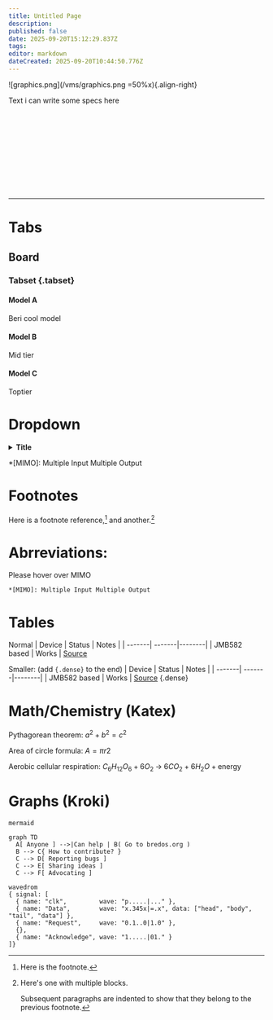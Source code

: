 ```yaml
---
title: Untitled Page
description: 
published: false
date: 2025-09-20T15:12:29.837Z
tags: 
editor: markdown
dateCreated: 2025-09-20T10:44:50.776Z
---
```


![graphics.png](/vms/graphics.png =50%x){.align-right}

Text i can write some specs here
<br>
<br>
<br>
<br>
<br>
<br>
<br>
<br>
<br>
<br>
<br>


---

# Tabs

## Board
### Tabset {.tabset}
#### Model A
Beri cool model

#### Model B
Mid tier

#### Model C
Toptier

# Dropdown

<details>
<summary><b>Title</b></summary>

Text

- Bullet
- Points

</details>

*[MIMO]: Multiple Input Multiple Output


# Footnotes

Here is a footnote reference,[^1] and another.[^longnote]

# Abrreviations:
Please hover over MIMO
```
*[MIMO]: Multiple Input Multiple Output
```

# Tables

Normal
| Device | Status | Notes |
| -------| -------|--------|
| JMB582 based | Works   |  [Source](https://github.com/System64fumo/linux/issues/14)

Smaller: (add `{.dense}` to the end)
| Device | Status | Notes |
| -------| -------|--------|
| JMB582 based | Works   |  [Source](https://github.com/System64fumo/linux/issues/14)
{.dense}

# Math/Chemistry (Katex)

Pythagorean theorem:
$a^2 + b^2 = c^2$

Area of circle formula:
$A=πr2$


Aerobic cellular respiration:
$C_6H_{12}O_6 + 6 O_2 \;\rightarrow\; 6 CO_2 + 6 H_2O + \text{energy}$






# Graphs (Kroki)

```kroki
mermaid

graph TD
  A[ Anyone ] -->|Can help | B( Go to bredos.org )
  B --> C{ How to contribute? }
  C --> D[ Reporting bugs ]
  C --> E[ Sharing ideas ]
  C --> F[ Advocating ]
```

```kroki
wavedrom
{ signal: [
  { name: "clk",         wave: "p.....|..." },
  { name: "Data",        wave: "x.345x|=.x", data: ["head", "body", "tail", "data"] },
  { name: "Request",     wave: "0.1..0|1.0" },
  {},
  { name: "Acknowledge", wave: "1.....|01." }
]}
```



[^1]: Here is the footnote.

[^longnote]: Here's one with multiple blocks.

    Subsequent paragraphs are indented to show that they
belong to the previous footnote.